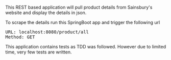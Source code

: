 This REST based application will pull product details from Sainsbury's website and display the details in json.

To scrape the details run this SpringBoot app and trigger the following url

<pre>
URL: localhost:8080/product/all
Method: GET
</pre>

This application contains tests as TDD was followed. However due to limited time, very few tests are written.